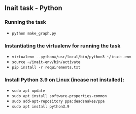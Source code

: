 ## Inait task - Python

### Running the task

- `python make_graph.py`

### Instantiating the virtualenv for running the task
- `virtualenv --python=/usr/local/bin/python3 ~/inait-env`
- `source ~/inait-env/bin/activate`
- `pip install -r requirements.txt`

### Install Python 3.9 on Linux (incase not installed):
- `sudo apt update`
- `sudo apt install software-properties-common`
- `sudo add-apt-repository ppa:deadsnakes/ppa`
- `sudo apt install python3.9`
